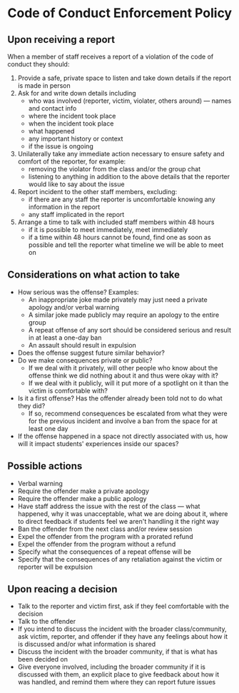 # Code of Conduct Enforcement Policy

## Upon receiving a report

When a member of staff receives a report of a violation of the code of conduct they should:

1. Provide a safe, private space to listen and take down details if the report is made in person
2. Ask for and write down details including
    - who was involved (reporter, victim, violater, others around) — names and contact info
    - where the incident took place
    - when the incident took place
    - what happened
    - any important history or context
    - if the issue is ongoing
3. Unilaterally take any immediate action necessary to ensure safety and comfort of the reporter, for example:
    - removing the violator from the class and/or the group chat
    - listening to anything in addition to the above details that the reporter would like to say about the issue
4. Report incident to the other staff members, excluding:
    - if there are any staff the reporter is uncomfortable knowing any information in the report
    - any staff implicated in the report
5. Arrange a time to talk with included staff members within 48 hours
    - if it is possible to meet immediately, meet immediately
    - if a time within 48 hours cannot be found, find one as soon as possible and tell the reporter what timeline we will be able to meet on

## Considerations on what action to take

- How serious was the offense? Examples:
    - An inappropriate joke made privately may just need a private apology and/or verbal warning
    - A similar joke made publicly may require an apology to the entire group
    - A repeat offense of any sort should be considered serious and result in at least a one-day ban
    - An assault should result in expulsion
- Does the offense suggest future similar behavior?
- Do we make consequences private or public?
    - If we deal with it privately, will other people who know about the offense think we did nothing about it and thus were okay with it?
    - If we deal with it publicly, will it put more of a spotlight on it than the victim is comfortable with?
- Is it a first offense? Has the offender already been told not to do what they did?
    - If so, recommend consequences be escalated from what they were for the previous incident and involve a ban from the space for at least one day
- If the offense happened in a space not directly associated with us, how will it impact students' experiences inside our spaces?

## Possible actions

- Verbal warning
- Require the offender make a private apology
- Require the offender make a public apology
- Have staff address the issue with the rest of the class — what happened, why it was unacceptable, what we are doing about it, where to direct feedback if students feel we aren't handling it the right way
- Ban the offender from the next class and/or review session
- Expel the offender from the program with a prorated refund
- Expel the offender from the program without a refund
- Specify what the consequences of a repeat offense will be
- Specify that the consequences of any retaliation against the victim or reporter will be expulsion

## Upon reacing a decision

- Talk to the reporter and victim first, ask if they feel comfortable with the decision
- Talk to the offender
- If you intend to discuss the incident with the broader class/community, ask victim, reporter, and offender if they have any feelings about how it is discussed and/or what information is shared
- Discuss the incident with the broader community, if that is what has been decided on
- Give everyone involved, including the broader community if it is discussed with them, an explicit place to give feedback about how it was handled, and remind them where they can report future issues
